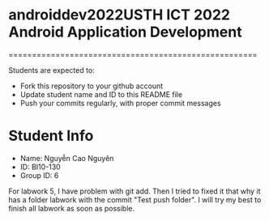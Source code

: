 # androiddev2022USTH ICT 2022 Android Application Development
=====================================================

Students are expected to:

* Fork this repository to your github account
* Update student name and ID to this README file
* Push your commits regularly, with proper commit messages

Student Info
=======================

* Name: Nguyễn Cao Nguyên
* ID: BI10-130
* Group ID: 6

For labwork 5, I have problem with git add. Then I tried to fixed it that why it has a folder labwork with the commit "Test push folder". I will try my best to finish all labwork as soon as possible.

